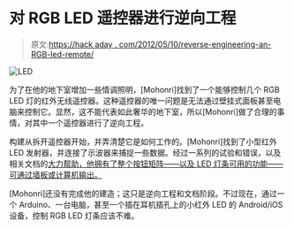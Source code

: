 # 对 RGB LED 遥控器进行逆向工程

> 原文:[https://hack aday . com/2012/05/10/reverse-engineering-an-RGB-led-remote/](https://hackaday.com/2012/05/10/reverse-engineering-an-rgb-led-remote/)

![](../Images/b715d1337ed6478da8e58edf0abe4cdb.png "LED")

为了在他的地下室增加一些情调照明，[Mohonri]找到了一个能够控制几个 RGB LED 灯的红外无线遥控器。这种遥控器的唯一问题是无法通过壁挂式面板甚至电脑来控制它。显然，这不能代表如此奢华的地下室，所以[Mohonri]做了合理的事情，对其中一个遥控器进行了逆向工程。

构建从拆开遥控器开始，并弄清楚它是如何工作的。[Mohonri]找到了小型红外 LED 发射器，并连接了示波器来捕捉一些数据。经过一系列的试验和错误，以及相关文档的[大力帮助，他拥有了整个按钮矩阵——以及 LED 灯条可用的功能——可通过墙板或计算机输出。](http://www.sbprojects.com/knowledge/ir/index.php)

[Mohonri]还没有完成他的建造；这只是逆向工程和文档阶段。不过现在，通过一个 Arduino、一台电脑，甚至一个插在耳机插孔上的小红外 LED 的 Android/iOS 设备，控制 RGB LED 灯条应该不难。
